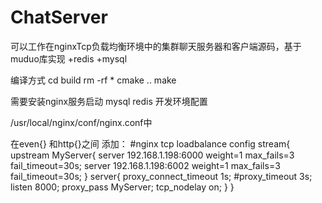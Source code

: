 # ChatServer
可以工作在nginxTcp负载均衡环境中的集群聊天服务器和客户端源码，基于muduo库实现 +redis +mysql

编译方式
cd build
rm -rf *
cmake ..
make

需要安装nginx服务启动  mysql redis 开发环境配置


/usr/local/nginx/conf/nginx.conf中

在even{} 和http{}之间 添加：
#nginx tcp loadbalance config
stream{
    upstream MyServer{
        server 192.168.1.198:6000 weight=1 max_fails=3 fail_timeout=30s;
        server 192.168.1.198:6002 weight=1 max_fails=3 fail_timeout=30s;
    }
    server{
        proxy_connect_timeout 1s;
        #proxy_timeout 3s;
        listen 8000;
        proxy_pass MyServer;
        tcp_nodelay on;
    }
}
